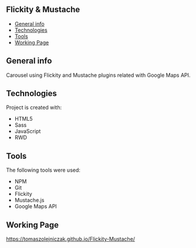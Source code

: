 ## Flickity & Mustache
* [General info](#general-info)
* [Technologies](#technologies)
* [Tools](#tools)
* [Working Page](#working-page)

## General info
Carousel using Flickity and Mustache plugins related with Google Maps API.

## Technologies
Project is created with:
* HTML5
* Sass
* JavaScript
* RWD

## Tools
The following tools were used:
* NPM
* Git
* Flickity
* Mustache.js
* Google Maps API

## Working Page
https://tomaszolejniczak.github.io/Flickity-Mustache/
